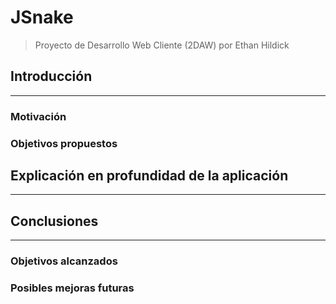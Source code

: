 # JSnake

>Proyecto de Desarrollo Web Cliente (2DAW) por Ethan Hildick

## Introducción
---
### Motivación



### Objetivos propuestos



## Explicación en profundidad de la aplicación
---


## Conclusiones
---
### Objetivos alcanzados



### Posibles mejoras futuras
